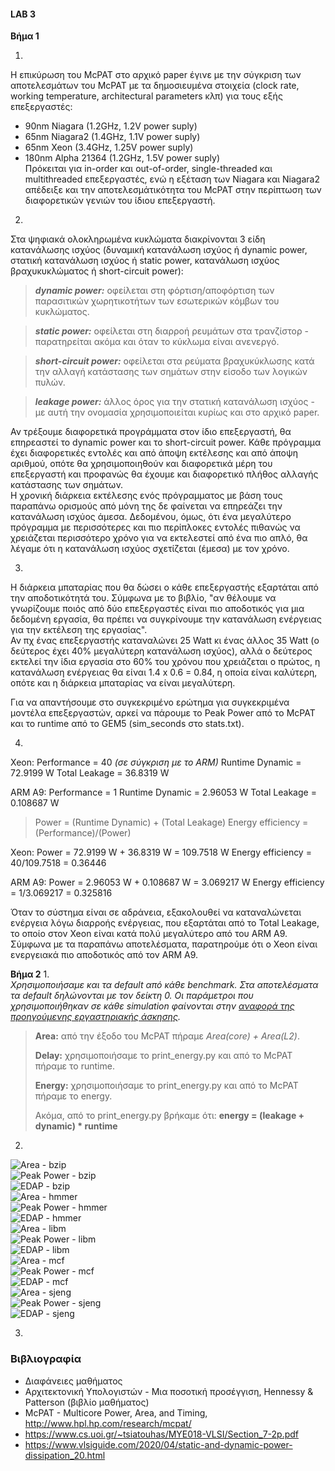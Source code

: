 #### LAB 3
  
**Βήμα 1**  
  
1.   
  
Η επικύρωση του McPAT στο αρχικό paper έγινε με την σύγκριση των αποτελεσμάτων του McPAT με τα δημοσιευμένα στοιχεία (clock rate, working temperature, architectural parameters κλπ) για τους εξής επεξεργαστές:  
* 90nm Niagara (1.2GHz, 1.2V power suply)  
* 65nm Niagara2 (1.4GHz, 1.1V power suply)  
* 65nm Xeon (3.4GHz, 1.25V power suply)  
* 180nm Alpha 21364 (1.2GHz, 1.5V power suply)  
Πρόκειται για in-order και out-of-order, single-threaded και multithreaded επεξεργαστές, ενώ η εξέταση των Niagara και Niagara2 απέδειξε και την αποτελεσμάτικότητα του McPAT στην περίπτωση των διαφορετικών γενιών του ίδιου επεξεργαστή.  
  

  
2. 
Στα ψηφιακά ολοκληρωμένα κυκλώματα διακρίνονται 3 είδη κατανάλωσης ισχύος (δυναμική κατανάλωση ισχύος ή dynamic power, στατική κατανάλωση ισχύος ή static power, κατανάλωση ισχύος βραχυκυκλώματος ή short-circuit power):  
> **_dynamic power:_** οφείλεται στη φόρτιση/αποφόρτιση των παρασιτικών χωρητικοτήτων των εσωτερικών κόμβων του κυκλώματος.
  
> **_static power:_** οφείλεται στη διαρροή ρευμάτων στα τρανζίστορ - παρατηρείται ακόμα και όταν το κύκλωμα είναι ανενεργό.
  
> **_short-circuit power:_** οφείλεται στα ρεύματα βραχυκύκλωσης κατά την αλλαγή κατάστασης των σημάτων στην είσοδο των λογικών πυλών. 
   
>**_leakage power:_** άλλος όρος για την στατική κατανάλωση ισχύος - με αυτή την ονομασία χρησιμοποιείται κυρίως και στο αρχικό paper.

Αν τρέξουμε διαφορετικά προγράμματα στον ίδιο επεξεργαστή, θα επηρεαστεί το dynamic power και το short-circuit power. Κάθε πρόγραμμα έχει διαφορετικές εντολές και από άποψη εκτέλεσης και από άποψη αριθμού, οπότε θα χρησιμοποιηθούν και διαφορετικά μέρη του επεξεργαστή και προφανώς θα έχουμε και διαφορετικό πλήθος αλλαγής κατάστασης των σημάτων.  
Η χρονική διάρκεια εκτέλεσης ενός πρόγραμματος με βάση τους παραπάνω ορισμούς από μόνη της δε φαίνεται να επηρεάζει την κατανάλωση ισχύος άμεσα. Δεδομένου, όμως, ότι ένα μεγαλύτερο πρόγραμμα με περισσότερες και πιο περίπλοκες εντολές πιθανώς να χρειάζεται περισσότερο χρόνο για να εκτελεστεί από ένα πιο απλό, θα λέγαμε ότι η κατανάλωση ισχύος σχετίζεται (έμεσα) με τον χρόνο.  
  
  
3.    
Η διάρκεια μπαταρίας που θα δώσει ο κάθε επεξεργαστής εξαρτάται από την αποδοτικότητά του. Σύμφωνα με το βιβλίο, "αν θέλουμε να γνωρίζουμε ποιός από δύο επεξεργαστές είναι πιο αποδοτικός για μια δεδομένη εργασία, θα πρέπει να συγκρίνουμε την κατανάλωση ενέργειας για την εκτέλεση της εργασίας".  
Αν πχ ένας επεξεργαστής καταναλώνει 25 Watt κι ένας άλλος 35 Watt (ο δεύτερος έχει 40% μεγαλύτερη κατανάλωση ισχύος), αλλά ο δεύτερος εκτελεί την ίδια εργασία στο 60% του χρόνου που χρειάζεται ο πρώτος, η κατανάλωση ενέργειας θα είναι 1.4 x 0.6 = 0.84, η οποία είναι καλύτερη, οπότε και η διάρκεια μπαταρίας να είναι μεγαλύτερη.  
  
Για να απαντήσουμε στο συγκεκριμένο ερώτημα για συγκεκριμένα μοντέλα επεξεργαστών, αρκεί να πάρουμε το Peak Power από τo ΜcPAT και το runtime από το GEM5 (sim\_seconds στο stats.txt).  
  

4. 

Xeon: 	Performance = 40  	_(σε σύγκριση με το ARM)_
	Runtime Dynamic = 72.9199 W
	Total Leakage = 36.8319 W
	


ARM A9: Performance = 1
	Runtime Dynamic = 2.96053 W
	Total Leakage = 0.108687 W


> Power = (Runtime Dynamic) + (Total Leakage)
> Energy efficiency = (Performance)/(Power)


Xeon: 	Power = 72.9199 W + 36.8319 W = 109.7518 W
	Energy efficiency = 40/109.7518 = 0.36446

ARM A9: Power = 2.96053 W + 0.108687 W = 3.069217 W
	Energy efficiency = 1/3.069217 = 0.325816



Όταν το σύστημα είναι σε αδράνεια, εξακολουθεί να καταναλώνεται ενέργεια λόγω διαρροής ενέργειας, που εξαρτάται από το Total Leakage, το οποίο στον Xeon είναι κατά πολύ μεγαλύτερο από του ARM A9. Σύμφωνα με τα παραπάνω αποτελέσματα, παρατηρούμε ότι ο Xeon είναι ενεργειακά πιο αποδοτικός από τον ARM A9. 




**Βήμα 2**
1.  
_Χρησιμοποιήσαμε και τα default από κάθε benchmark. Στα αποτελέσματα τα default δηλώνονται με τον δείκτη 0. Οι παράμετροι που χρησιμοποιήθηκαν σε κάθε simulation φαίνονται στην [αναφορά της προηγούμενης εργαστηριακής άσκησης](https://github.com/Rallu921/ArchProject2)._  
  
>   
> **Area:** από την έξοδο του McPAT πήραμε _Area(core) + Area(L2)_.  
>  
> **Delay:** χρησιμοποιήσαμε το print\_energy.py και από το McPAT πήραμε το runtime.  
>  
> **Energy:** χρησιμοποιήσαμε το print\_energy.py και από το McPAT πήραμε το energy.  
>  
> Ακόμα, από το print\_energy.py βρήκαμε ότι: **energy = (leakage + dynamic) * runtime**  
>  
   
2.  
 
![Area - bzip](https://github.com/Rallu921/ArchProject3/blob/main/graphs/Area%20-%20bzip.PNG)  
![Peak Power - bzip](https://github.com/Rallu921/ArchProject3/blob/main/graphs/Peak%20Power%20-%20bzip.PNG)  
![EDAP - bzip](https://github.com/Rallu921/ArchProject3/blob/main/graphs/EDAP%20-%20bzip.PNG)  
![Area - hmmer](https://github.com/Rallu921/ArchProject3/blob/main/graphs/Area%20-%20hmmer.PNG)  
![Peak Power - hmmer](https://github.com/Rallu921/ArchProject3/blob/main/graphs/Peak%20Power%20-%20hmmer.PNG)  
![EDAP - hmmer](https://github.com/Rallu921/ArchProject3/blob/main/graphs/EDAP%20-%20hmmer.PNG)  
![Area - libm](https://github.com/Rallu921/ArchProject3/blob/main/graphs/Area%20-%20libm.PNG)  
![Peak Power - libm](https://github.com/Rallu921/ArchProject3/blob/main/graphs/Peak%20Power%20-%20libm.PNG)  
![EDAP - libm](https://github.com/Rallu921/ArchProject3/blob/main/graphs/EDAP%20-%20libm.PNG)  
![Area - mcf](https://github.com/Rallu921/ArchProject3/blob/main/graphs/Area%20-%20mcf.PNG)  
![Peak Power - mcf](https://github.com/Rallu921/ArchProject3/blob/main/graphs/Peak%20Power%20-%20mcf.PNG)  
![EDAP - mcf](https://github.com/Rallu921/ArchProject3/blob/main/graphs/EDAP%20-%20mcf.PNG)  
![Area - sjeng](https://github.com/Rallu921/ArchProject3/blob/main/graphs/Area%20-%20sjeng.PNG)  
![Peak Power - sjeng](https://github.com/Rallu921/ArchProject3/blob/main/graphs/Peak%20Power%20-%20sjeng.PNG)  
![EDAP - sjeng](https://github.com/Rallu921/ArchProject3/blob/main/graphs/EDAP%20-%20sjeng.PNG)  
  
  
3.  
  



### Βιβλιογραφία 
  
* Διαφάνειες μαθήματος  
* Αρχιτεκτονική Υπολογιστών - Μια ποσοτική προσέγγιση, Hennessy & Patterson (βιβλίο μαθήματος)
* McPAT - Multicore Power, Area, and Timing, http://www.hpl.hp.com/research/mcpat/  
* https://www.cs.uoi.gr/~tsiatouhas/MYE018-VLSI/Section_7-2p.pdf  
* https://www.vlsiguide.com/2020/04/static-and-dynamic-power-dissipation_20.html  

